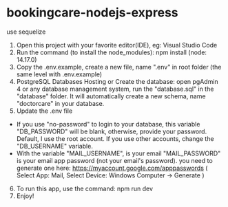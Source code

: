 # bookingcare-nodejs-express

use sequelize

1. Open this project with your favorite editor(IDE), eg: Visual Studio Code
2. Run the command (to install the node_modules): npm install (node: 14.17.0)
3. Copy the .env.example, create a new file, name ".env" in root folder (the same level with .env.example)
4. PostgreSQL Databases Hosting or Create the database: open pgAdmin 4 or any database management system, run the "database.sql" in the "database" folder.
   It will automatically create a new schema, name "doctorcare" in your database.
5. Update the .env file

-   If you use "no-password" to login to your database, this variable "DB_PASSWORD" will be blank, otherwise, provide your password.
    Default, I use the root account. If you use other accounts, change the "DB_USERNAME" variable.
-   With the variable "MAIL_USERNAME", is your email
    "MAIL_PASSWORD" is your email app password (not your email's password). you need to generate one here: https://myaccount.google.com/apppasswords
    ( Select App: Mail, Select Device: Windows Computer -> Generate )

6. To run this app, use the command: npm run dev
7. Enjoy!
